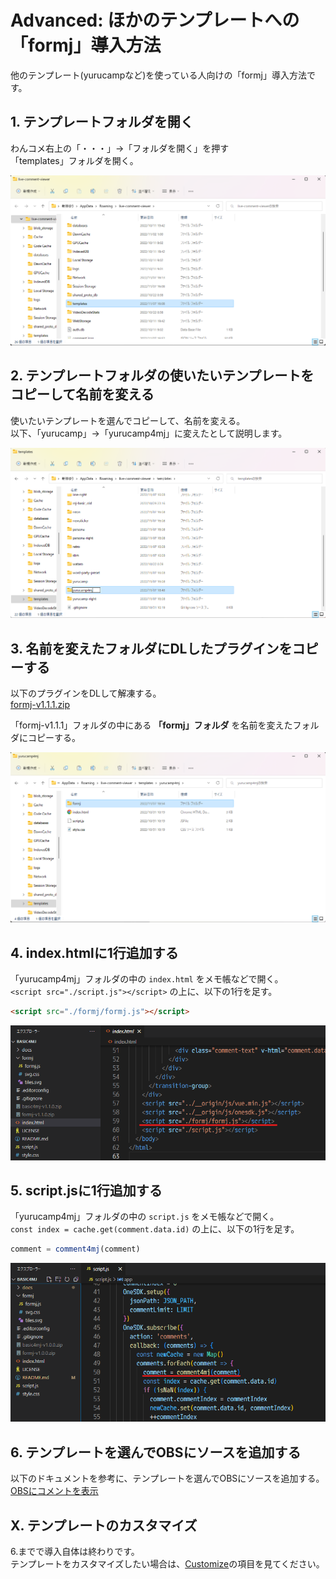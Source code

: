 # Advanced: ほかのテンプレートへの「formj」導入方法

他のテンプレート(yurucampなど)を使っている人向けの「formj」導入方法です。

## 1. テンプレートフォルダを開く

わんコメ右上の「・・・」→「フォルダを開く」を押す  
「templates」フォルダを開く。

![](./images/usage1.png)

## 2. テンプレートフォルダの使いたいテンプレートをコピーして名前を変える

使いたいテンプレートを選んでコピーして、名前を変える。  
以下、「yurucamp」→「yurucamp4mj」に変えたとして説明します。

![](./images/advanced2.png)

## 3. 名前を変えたフォルダにDLしたプラグインをコピーする

以下のプラグインをDLして解凍する。  
[formj-v1.1.1.zip](https://github.com/yuarasino/onecomme-plugin-formj/releases/download/v1.1.1/formj-v1.1.1.zip)

「formj-v1.1.1」フォルダの中にある **「formj」フォルダ** を名前を変えたフォルダにコピーする。

![](./images/advanced3.png)

## 4. index.htmlに1行追加する

「yurucamp4mj」フォルダの中の `index.html` をメモ帳などで開く。  
`<script src="./script.js"></script>` の上に、以下の1行を足す。

```html
<script src="./formj/formj.js"></script>
```

![](./images/advanced4.png)

## 5. script.jsに1行追加する

「yurucamp4mj」フォルダの中の `script.js` をメモ帳などで開く。  
`const index = cache.get(comment.data.id)` の上に、以下の1行を足す。

```js
comment = comment4mj(comment)
```

![](./images/advanced5.png)

## 6. テンプレートを選んでOBSにソースを追加する

以下のドキュメントを参考に、テンプレートを選んでOBSにソースを追加する。  
[OBSにコメントを表示](https://onecomme.com/docs/guide/template)

## X. テンプレートのカスタマイズ

6.までで導入自体は終わりです。  
テンプレートをカスタマイズしたい場合は、[Customize](./customize.md)の項目を見てください。
